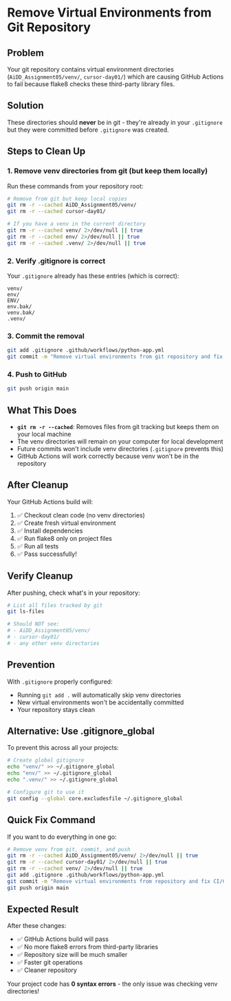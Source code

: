 # Remove Virtual Environments from Git Repository

## Problem

Your git repository contains virtual environment directories (`AiDD_Assignment05/venv/`, `cursor-day01/`) which are causing GitHub Actions to fail because flake8 checks these third-party library files.

## Solution

These directories should **never** be in git - they're already in your `.gitignore` but they were committed before `.gitignore` was created.

## Steps to Clean Up

### 1. Remove venv directories from git (but keep them locally)

Run these commands from your repository root:

```bash
# Remove from git but keep local copies
git rm -r --cached AiDD_Assignment05/venv/
git rm -r --cached cursor-day01/

# If you have a venv in the current directory
git rm -r --cached venv/ 2>/dev/null || true
git rm -r --cached env/ 2>/dev/null || true
git rm -r --cached .venv/ 2>/dev/null || true
```

### 2. Verify .gitignore is correct

Your `.gitignore` already has these entries (which is correct):

```
venv/
env/
ENV/
env.bak/
venv.bak/
.venv/
```

### 3. Commit the removal

```bash
git add .gitignore .github/workflows/python-app.yml
git commit -m "Remove virtual environments from git repository and fix CI/CD"
```

### 4. Push to GitHub

```bash
git push origin main
```

## What This Does

- **`git rm -r --cached`**: Removes files from git tracking but keeps them on your local machine
- The venv directories will remain on your computer for local development
- Future commits won't include venv directories (`.gitignore` prevents this)
- GitHub Actions will work correctly because venv won't be in the repository

## After Cleanup

Your GitHub Actions build will:
1. ✅ Checkout clean code (no venv directories)
2. ✅ Create fresh virtual environment
3. ✅ Install dependencies
4. ✅ Run flake8 only on project files
5. ✅ Run all tests
6. ✅ Pass successfully!

## Verify Cleanup

After pushing, check what's in your repository:

```bash
# List all files tracked by git
git ls-files

# Should NOT see:
# - AiDD_Assignment05/venv/
# - cursor-day01/
# - any other venv directories
```

## Prevention

With `.gitignore` properly configured:
- Running `git add .` will automatically skip venv directories
- New virtual environments won't be accidentally committed
- Your repository stays clean

## Alternative: Use .gitignore_global

To prevent this across all your projects:

```bash
# Create global gitignore
echo "venv/" >> ~/.gitignore_global
echo "env/" >> ~/.gitignore_global
echo ".venv/" >> ~/.gitignore_global

# Configure git to use it
git config --global core.excludesfile ~/.gitignore_global
```

## Quick Fix Command

If you want to do everything in one go:

```bash
# Remove venv from git, commit, and push
git rm -r --cached AiDD_Assignment05/venv/ 2>/dev/null || true
git rm -r --cached cursor-day01/ 2>/dev/null || true  
git rm -r --cached venv/ 2>/dev/null || true
git add .gitignore .github/workflows/python-app.yml
git commit -m "Remove virtual environments from repository and fix CI/CD"
git push origin main
```

## Expected Result

After these changes:
- ✅ GitHub Actions build will pass
- ✅ No more flake8 errors from third-party libraries
- ✅ Repository size will be much smaller
- ✅ Faster git operations
- ✅ Cleaner repository

Your project code has **0 syntax errors** - the only issue was checking venv directories!
